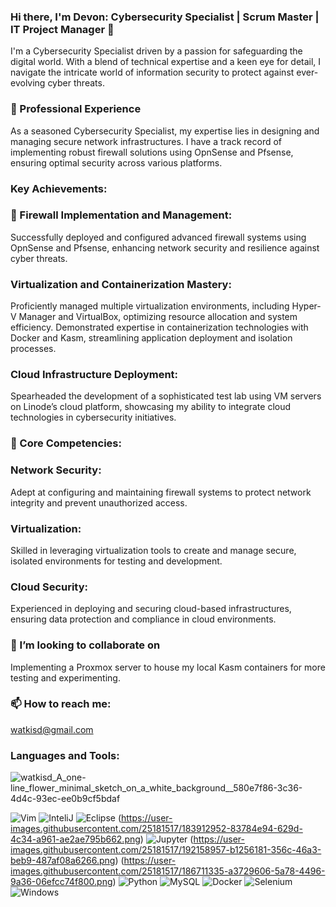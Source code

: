 ### Hi there, I'm Devon: Cybersecurity Specialist | Scrum Master | IT Project Manager 👋

I'm a Cybersecurity Specialist driven by a passion for safeguarding the digital world. With a blend of technical expertise and a keen eye for detail, I navigate the intricate world of information security to protect against ever-evolving cyber threats.

###  🔭 Professional Experience
As a seasoned Cybersecurity Specialist, my expertise lies in designing and managing secure network infrastructures. I have a track record of implementing robust firewall solutions using OpnSense and Pfsense, ensuring optimal security across various platforms.

### Key Achievements:

### 🌱 Firewall Implementation and Management:
Successfully deployed and configured advanced firewall systems using OpnSense and Pfsense, enhancing network security and resilience against cyber threats.

### Virtualization and Containerization Mastery:
Proficiently managed multiple virtualization environments, including Hyper-V Manager and VirtualBox, optimizing resource allocation and system efficiency.
Demonstrated expertise in containerization technologies with Docker and Kasm, streamlining application deployment and isolation processes.

### Cloud Infrastructure Deployment:
Spearheaded the development of a sophisticated test lab using VM servers on Linode’s cloud platform, showcasing my ability to integrate cloud technologies in cybersecurity initiatives.

### 🤔 Core Competencies:

### Network Security: 
Adept at configuring and maintaining firewall systems to protect network integrity and prevent unauthorized access.

### Virtualization: 
Skilled in leveraging virtualization tools to create and manage secure, isolated environments for testing and development.

### Cloud Security: 
Experienced in deploying and securing cloud-based infrastructures, ensuring data protection and compliance in cloud environments.

### 👯 I’m looking to collaborate on 
Implementing a Proxmox server to house my local Kasm containers for more testing and experimenting.

### 📫 How to reach me: 
watkisd@gmail.com

### Languages and Tools:


![watkisd_A_one-line_flower_minimal_sketch_on_a_white_background__580e7f86-3c36-4d4c-93ec-ee0b9cf5bdaf](https://github.com/watkisd1/watkisd1/assets/44819896/a4742a08-84ae-41e3-b934-bc8ad6ccbb8e)


 ![Vim](https://user-images.githubusercontent.com/25181517/192108889-232b3431-a585-4b36-a62d-9078bd3641d9.png)
 ![InteliJ](https://user-images.githubusercontent.com/25181517/192108890-200809d1-439c-4e23-90d3-b090cf9a4eea.png) 
 ![Eclipse](https://user-images.githubusercontent.com/25181517/192108892-6e9b5cdf-4e35-4a70-ad9a-801a93a07c1c.png)
 (https://user-images.githubusercontent.com/25181517/183912952-83784e94-629d-4c34-a961-ae2ae795b662.png)
 ![Jupyter](https://user-images.githubusercontent.com/25181517/183914128-3fc88b4a-4ac1-40e6-9443-9a30182379b7.png)
 (https://user-images.githubusercontent.com/25181517/192158957-b1256181-356c-46a3-beb9-487af08a6266.png)
 (https://user-images.githubusercontent.com/25181517/186711335-a3729606-5a78-4496-9a36-06efcc74f800.png)
 ![Python](https://user-images.githubusercontent.com/25181517/183423507-c056a6f9-1ba8-4312-a350-19bcbc5a8697.png)
 ![MySQL](https://user-images.githubusercontent.com/25181517/183896128-ec99105a-ec1a-4d85-b08b-1aa1620b2046.png)
 ![Docker](https://user-images.githubusercontent.com/25181517/117207330-263ba280-adf4-11eb-9b97-0ac5b40bc3be.png)
 ![Selenium](https://user-images.githubusercontent.com/25181517/184103699-d1b83c07-2d83-4d99-9a1e-83bd89e08117.png)
 ![Windows](https://user-images.githubusercontent.com/25181517/186884150-05e9ff6d-340e-4802-9533-2c3f02363ee3.png)




<!-- Add more badges from https://shields.io/ -->


<!--
**watkisd1/watkisd1** is a ✨ _special_ ✨ repository because its `README.md` (this file) appears on your GitHub profile.

Here are some ideas to get you started:

- 🔭 I’m currently working on ...
- 🌱 I’m currently learning ...
## 👯 I’m looking to collaborate on ...
- 🤔 I’m looking for help with ...
- 💬 Ask me about ...
- 📫 How to reach me: ...
- 😄 Pronouns: ...
- ⚡ Fun fact: ...
-->
